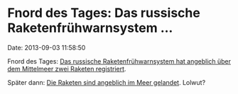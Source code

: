 Fnord des Tages: Das russische Raketenfrühwarnsystem \...
=========================================================

Date: 2013-09-03 11:58:50

Fnord des Tages: [Das russische Raketenfrühwarnsystem hat angeblich über
dem Mittelmeer zwei Raketen
registriert](http://en.rian.ru/world/20130903/183135898/Russia-Spots-Ballistic-Attack-in-Mediterranean--Defense-Ministry.html).

Später dann: [Die Raketen sind angeblich im Meer
gelandet](https://twitter.com/RT_com/status/374828350050549760). Lolwut?
